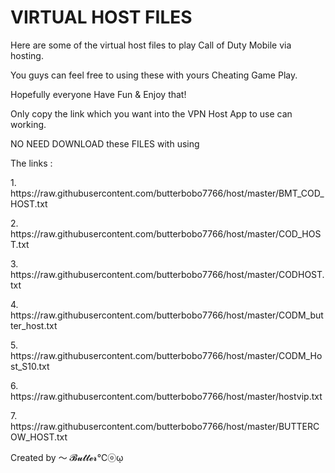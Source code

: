 <!DOCTYPE html>
<html>
<head>
<meta charset="utf-8">
</head>
<body>
<h1> VIRTUAL HOST FILES </h1>
<p>		 </p>
<p>Here are some of the virtual host files to play Call of Duty Mobile via hosting.</p>
<p>		 </p>
<p>    </p>
<p>You guys can feel free to using these with yours Cheating Game Play.</p>
<p>		 </p>
<p>Hopefully everyone Have Fun & Enjoy that!</p>
<p>		 </p>
<p>Only copy the link which you want into the VPN Host App to use can working.</p>
<p>              </p>
<p>NO NEED DOWNLOAD these FILES with using</p>
<p>              </p>
<p>The links :</p>
<p>		 </p>
<p>1. https://raw.githubusercontent.com/butterbobo7766/host/master/BMT_COD_HOST.txt</p>
<p>		 </p>
<p>2. https://raw.githubusercontent.com/butterbobo7766/host/master/COD_HOST.txt</p>
<p>		 </p>
<p>3. https://raw.githubusercontent.com/butterbobo7766/host/master/CODHOST.txt</p>
<p>		 </p>
<p>4. https://raw.githubusercontent.com/butterbobo7766/host/master/CODM_butter_host.txt</p>
<p>		 </p>
<p>5. https://raw.githubusercontent.com/butterbobo7766/host/master/CODM_Host_S10.txt</p>
<p>		 </p>
<p>6. https://raw.githubusercontent.com/butterbobo7766/host/master/hostvip.txt</p>
<p>              </p>
<p>7. https://raw.githubusercontent.com/butterbobo7766/host/master/BUTTERCOW_HOST.txt</p>
<p>		 </p>
<p>		 </p>
<p>		 </p>
<p>Created by ～ 𝓑𝓾𝓽𝓽𝓮𝓻℃ⓞῳ</p>

</body>
</html>
